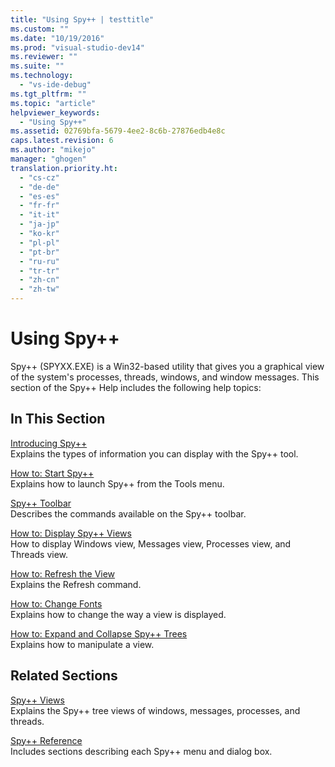 ```yaml
---
title: "Using Spy++ | testtitle"
ms.custom: ""
ms.date: "10/19/2016"
ms.prod: "visual-studio-dev14"
ms.reviewer: ""
ms.suite: ""
ms.technology: 
  - "vs-ide-debug"
ms.tgt_pltfrm: ""
ms.topic: "article"
helpviewer_keywords: 
  - "Using Spy++"
ms.assetid: 02769bfa-5679-4ee2-8c6b-27876edb4e8c
caps.latest.revision: 6
ms.author: "mikejo"
manager: "ghogen"
translation.priority.ht: 
  - "cs-cz"
  - "de-de"
  - "es-es"
  - "fr-fr"
  - "it-it"
  - "ja-jp"
  - "ko-kr"
  - "pl-pl"
  - "pt-br"
  - "ru-ru"
  - "tr-tr"
  - "zh-cn"
  - "zh-tw"
---
```

# Using Spy++
Spy++ (SPYXX.EXE) is a Win32-based utility that gives you a graphical view of the system's processes, threads, windows, and window messages. This section of the Spy++ Help includes the following help topics:  
  
## In This Section  
 [Introducing Spy++](../debugger/introducing-spy--.md)  
 Explains the types of information you can display with the Spy++ tool.  
  
 [How to: Start Spy++](../debugger/how-to--start-spy--.md)  
 Explains how to launch Spy++ from the Tools menu.  
  
 [Spy++ Toolbar](../debugger/spy---toolbar.md)  
 Describes the commands available on the Spy++ toolbar.  
  
 [How to: Display Spy++ Views](../debugger/how-to--display-spy---views.md)  
 How to display Windows view, Messages view, Processes view, and Threads view.  
  
 [How to: Refresh the View](../debugger/how-to--refresh-the-view.md)  
 Explains the Refresh command.  
  
 [How to: Change Fonts](../debugger/how-to--change-fonts.md)  
 Explains how to change the way a view is displayed.  
  
 [How to: Expand and Collapse Spy++ Trees](../debugger/how-to--expand-and-collapse-spy---trees.md)  
 Explains how to manipulate a view.  
  
## Related Sections  
 [Spy++ Views](../debugger/spy---views.md)  
 Explains the Spy++ tree views of windows, messages, processes, and threads.  
  
 [Spy++ Reference](../debugger/spy---reference.md)  
 Includes sections describing each Spy++ menu and dialog box.